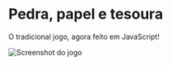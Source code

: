 # Pedra, papel e tesoura
O tradicional jogo, agora feito em JavaScript!

![Screenshot do jogo](https://github.com/sarahscampos/pedra-papel-tesoura-js/assets/74733887/af38c260-ebee-4f84-a76a-1382273fea6b)


